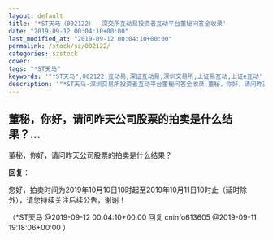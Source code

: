 ```yaml
---
layout: default
title: '*ST天马（002122）- 深交所互动易投资者互动平台董秘问答全收录'
date: "2019-09-12 00:04:10+00:00"
last_modified_at: "2019-09-12 00:04:10+00:00"
permalink: /stock/sz/002122/
categories: szstock
cover: 
tags: "*ST天马"
keywords: '"*ST天马",002122,互动易,深证互动易,深圳交易所,上证易互动,上证e互动'
description: '"*ST天马-深圳交易所投资者互动平台董秘问答全收录,董秘，你好，请问昨天公司股票的拍卖是什么结果？"'
---
```


## 董秘，你好，请问昨天公司股票的拍卖是什么结果？...

董秘，你好，请问昨天公司股票的拍卖是什么结果？

**回复**：

您好，拍卖时间为2019年10月10日10时起至2019年10月11日10时止（延时除外），请您持续关注后续公告，谢谢！ 

（*ST天马  @2019-09-12 00:04:10+00:00 回复 cninfo613605  @2019-09-11 19:18:06+00:00 ）

